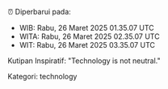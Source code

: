 ⏰ Diperbarui pada:
- WIB: Rabu, 26 Maret 2025 01.35.07 UTC
- WITA: Rabu, 26 Maret 2025 02.35.07 UTC
- WIT: Rabu, 26 Maret 2025 03.35.07 UTC

Kutipan Inspiratif:
"Technology is not neutral."


Kategori: technology

